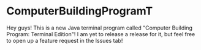 # ComputerBuildingProgramT
Hey guys! This is a new Java terminal program called "Computer Building Program: Terminal Edition"!
I am yet to release a release for it, but feel free to open up a feature request in the Issues tab!
